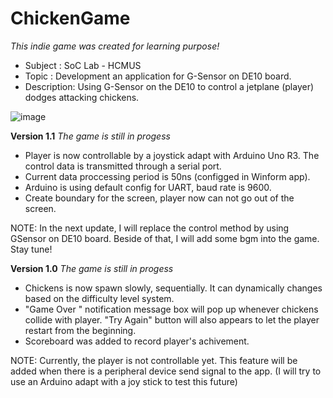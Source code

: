 # ChickenGame
_This indie game was created for learning purpose!_

+ Subject    : SoC Lab - HCMUS
+ Topic      : Development an application for G-Sensor on DE10 board.
+ Description: Using G-Sensor on the DE10 to control a jetplane (player) dodges attacking chickens.

![image](https://github.com/user-attachments/assets/dac34634-3a7a-4123-97df-bacb8d38d6ab)

**Version 1.1**
_The game is still in progess_
- Player is now controllable by a joystick adapt with Arduino Uno R3. The control data is transmitted through a serial port.
- Current data proccessing period is 50ns (configged in Winform app).
- Arduino is using default config for UART, baud rate is 9600.
- Create boundary for the screen, player now can not go out of the screen.

NOTE: In the next update, I will replace the control method by using GSensor on DE10 board. Beside of that, I will add some bgm into the game. Stay tune!

**Version 1.0**
_The game is still in progess_
- Chickens is now spawn slowly, sequentially. It can dynamically changes based on the difficulty level system.
- "Game Over " notification message box will pop up whenever chickens collide with player. "Try Again" button will also appears to let the player restart from the beginning.
- Scoreboard was added to record player's achivement.

NOTE: Currently, the player is not controllable yet. This feature will be added when there is a peripheral device send signal to the app.
(I will try to use an Arduino adapt with a joy stick to test this future)
